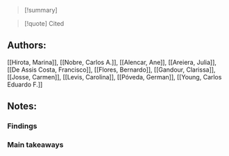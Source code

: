 >[!summary]

>[!quote] Cited
## Authors:
[[Hirota, Marina]], [[Nobre, Carlos A.]], [[Alencar, Ane]], [[Areiera, Julia]], [[De Assis Costa, Francisco]], [[Flores, Bernardo]], [[Gandour, Clarissa]], [[Josse, Carmen]], [[Levis, Carolina]], [[Póveda, German]], [[Young, Carlos Eduardo F.]]

## Notes:

### Findings

### Main takeaways